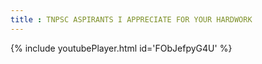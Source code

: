 ```yaml
---
title : TNPSC ASPIRANTS I APPRECIATE FOR YOUR HARDWORK
---
```






{% include youtubePlayer.html id='FObJefpyG4U' %}
